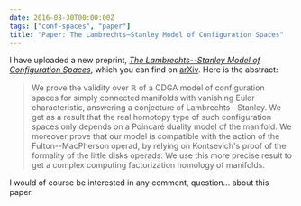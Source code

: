 ```yaml
---
date: 2016-08-30T00:00:00Z
tags: ["conf-spaces", "paper"]
title: "Paper: The Lambrechts–Stanley Model of Configuration Spaces"
---
```


I have uploaded a new preprint, [_The Lambrechts--Stanley Model of Configuration Spaces_](/research/ls-model), which you can find on [arXiv](http://arxiv.org/abs/1608.08054). Here is the abstract:


> We prove the validity over $\mathbb{R}$ of a CDGA model of configuration spaces for simply connected manifolds with vanishing Euler characteristic, answering a conjecture of Lambrechts--Stanley. We get as a result that the real homotopy type of such configuration spaces only depends on a Poincaré duality model of the manifold. We moreover prove that our model is compatible with the action of the Fulton--MacPherson operad, by relying on Kontsevich's proof of the formality of the little disks operads. We use this more precise result to get a complex computing factorization homology of manifolds.

I would of course be interested in any comment, question... about this paper.

